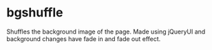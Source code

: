 # bgshuffle
Shuffles the background image of the page. Made using jQueryUI and background changes have fade in and fade out effect.
